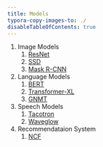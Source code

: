 ```yaml
---
title: Models
typora-copy-images-to: ./
disableTableOfContents: true
---
```


[//]: # (CHUAN: This is a hacky solution to fix blog link for Lambda deployment)
[//]: # (CHUAN: Remove http://127.0.0.1:8000/deep-learning/test/ for local test)

1. Image Models
    1. [ResNet](http://127.0.0.1:8000/deep-learning/test/models/resnet/)
    2. [SSD](http://127.0.0.1:8000/deep-learning/test/models/ssd/)
    3. [Mask R-CNN](http://127.0.0.1:8000/deep-learning/test/models/maskrcnn/)
2. Language Models
    1. [BERT](http://127.0.0.1:8000/deep-learning/test/models/bert/)
    2. [Transformer-XL](http://127.0.0.1:8000/deep-learning/test/models/transformerxl/)
    3. [GNMT](http://127.0.0.1:8000/deep-learning/test/models/gnmt/)
3. Speech Models
    1. [Tacotron](http://127.0.0.1:8000/deep-learning/test/models/tacotron/)
    2. [Waveglow](http://127.0.0.1:8000/deep-learning/test/models/waveglow/)
4. Recommendataion System
    1. [NCF](http://127.0.0.1:8000/deep-learning/test/models/ncf/)

